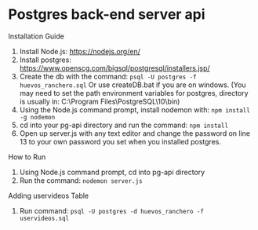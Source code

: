 # Postgres back-end server api

Installation Guide
1. Install Node.js: https://nodejs.org/en/
2. Install postgres: https://www.openscg.com/bigsql/postgresql/installers.jsp/
3. Create the db with the command: ```psql -U postgres -f huevos_ranchero.sql```
Or use createDB.bat if you are on windows.
(You may need to set the path environment variables for postgres, directory is usually in: C:\Program Files\PostgreSQL\10\bin)
4. Using the Node.js command prompt, install nodemon with: ```npm install -g nodemon```
5. cd into your pg-api directory and run the command: ```npm install```
6. Open up server.js with any text editor and change the password on line 13 to your own password you set when you installed postgres.

How to Run
1. Using Node.js command prompt, cd into pg-api directory
2. Run the command: ```nodemon server.js```

Adding uservideos Table
1. Run command: ```psql -U postgres -d huevos_ranchero -f uservideos.sql```